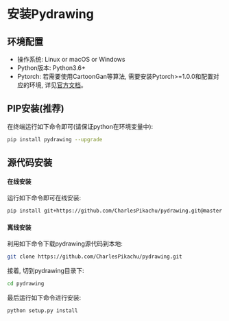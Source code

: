 # 安装Pydrawing


## 环境配置
- 操作系统: Linux or macOS or Windows
- Python版本: Python3.6+
- Pytorch: 若需要使用CartoonGan等算法, 需要安装Pytorch>=1.0.0和配置对应的环境, 详见[官方文档](https://pytorch.org/get-started/locally/)。


## PIP安装(推荐)
在终端运行如下命令即可(请保证python在环境变量中):
```sh
pip install pydrawing --upgrade
```


## 源代码安装

#### 在线安装
运行如下命令即可在线安装:
```sh
pip install git+https://github.com/CharlesPikachu/pydrawing.git@master
```

#### 离线安装
利用如下命令下载pydrawing源代码到本地:
```sh
git clone https://github.com/CharlesPikachu/pydrawing.git
```
接着, 切到pydrawing目录下:
```sh
cd pydrawing
```
最后运行如下命令进行安装:
```sh
python setup.py install
```
